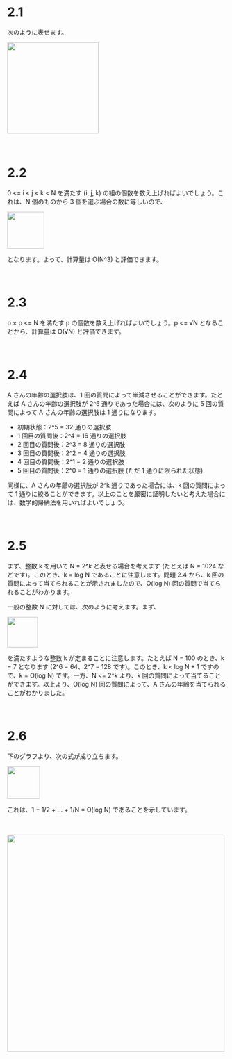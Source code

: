 # 2.1

次のように表せます。

<img src=https://github.com/drken1215/book_algorithm_solution/blob/master/fig/sol2-1.png height=210mm>



　

# 2.2

0 <= i < j < k < N を満たす (i, j, k) の組の個数を数え上げればよいでしょう。これは、N 個のものから 3 個を選ぶ場合の数に等しいので、

<img src=https://github.com/drken1215/book_algorithm_solution/blob/master/fig/sol2-2.png height=85mm>

となります。よって、計算量は O(N^3) と評価できます。



　

# 2.3

p × p <= N を満たす p の個数を数え上げればよいでしょう。p <= √N となることから、計算量は O(√N) と評価できます。



　

# 2.4

A さんの年齢の選択肢は、1 回の質問によって半減させることができます。たとえば A さんの年齢の選択肢が 2^5 通りであった場合には、次のように 5 回の質問によって A さんの年齢の選択肢は 1 通りになります。



- 初期状態：2^5 = 32 通りの選択肢
- 1 回目の質問後：2^4 = 16 通りの選択肢
- 2 回目の質問後：2^3 = 8 通りの選択肢
- 3 回目の質問後：2^2 = 4 通りの選択肢
- 4 回目の質問後：2^1 = 2 通りの選択肢
- 5 回目の質問後：2^0 = 1 通りの選択肢 (ただ 1 通りに限られた状態)



同様に、A さんの年齢の選択肢が 2^k 通りであった場合には、k 回の質問によって 1 通りに絞ることができます。以上のことを厳密に証明したいと考えた場合には、数学的帰納法を用いればよいでしょう。



　

# 2.5

まず、整数 k を用いて N = 2^k と表せる場合を考えます (たとえば N = 1024 などです)。このとき、k = log N であることに注意します。問題 2.4 から、k 回の質問によって当てられることが示されましたので、O(log N) 回の質問で当てられることがわかります。

一般の整数 N に対しては、次のように考えます。まず、

<img src=https://github.com/drken1215/book_algorithm_solution/blob/master/fig/sol2-5-1.png height=70mm>

を満たすような整数 k が定まることに注意します。たとえば N = 100 のとき、k = 7 となります (2^6 = 64、2^7 = 128 です)。このとき、k < log N + 1 ですので、k = O(log N) です。一方、N <= 2^k より、k 回の質問によって当てることができます。以上より、O(log N) 回の質問によって、A さんの年齢を当てられることがわかりました。



　

# 2.6

下のグラフより、次の式が成り立ちます。

<img src=https://github.com/drken1215/book_algorithm_solution/blob/master/fig/sol2-6-2.png height=75mm>

これは、1 + 1/2 + … + 1/N = O(log N) であることを示しています。

　

<img src=https://github.com/drken1215/book_algorithm_solution/blob/master/fig/sol2-6-1.png width=500mm>

　

